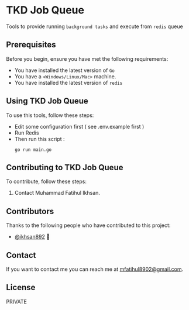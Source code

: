# TKD Job Queue

[//]: # (<!--- These are examples. See https://shields.io for others or to customize this set of shields. You might want to include dependencies, project status and licence info here --->)

[//]: # (![GitHub repo size]&#40;https://img.shields.io/github/repo-size/scottydocs/README-template.md&#41;)

[//]: # (![GitHub contributors]&#40;https://img.shields.io/github/contributors/scottydocs/README-template.md&#41;)

[//]: # (![GitHub stars]&#40;https://img.shields.io/github/stars/scottydocs/README-template.md?style=social&#41;)

[//]: # (![GitHub forks]&#40;https://img.shields.io/github/forks/scottydocs/README-template.md?style=social&#41;)

[//]: # (![Twitter Follow]&#40;https://img.shields.io/twitter/follow/scottydocs?style=social&#41;)

Tools to provide running `background tasks` and execute from `redis` queue

## Prerequisites

Before you begin, ensure you have met the following requirements:
<!--- These are just example requirements. Add, duplicate or remove as required --->
* You have installed the latest version of `Go`
* You have a `<Windows/Linux/Mac>` machine.
* You have installed the latest version of `redis`

## Using TKD Job Queue

To use this tools, follow these steps:

* Edit some configuration first ( see .env.example first )
* Run Redis
* Then run this script :
    ```
    go run main.go
    ```


## Contributing to TKD Job Queue

To contribute, follow these steps:

1. Contact Muhammad Fatihul Ikhsan.


## Contributors

Thanks to the following people who have contributed to this project:

* [@ikhsan892](https://github.com/ikhsan892) 📖


## Contact

If you want to contact me you can reach me at mfatihul8902@gmail.com.

## License

PRIVATE